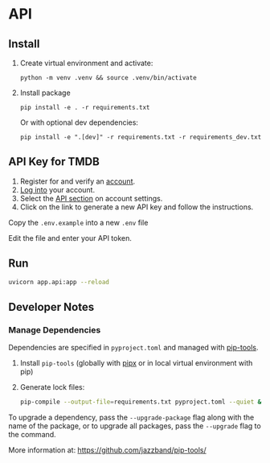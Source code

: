 # API

## Install

1. Create virtual environment and activate:

    `python -m venv .venv && source .venv/bin/activate`

2. Install package

    `pip install -e . -r requirements.txt`

    Or with optional dev dependencies:

    `pip install -e ".[dev]" -r requirements.txt -r requirements_dev.txt`

## API Key for TMDB

1. Register for and verify an [account](https://www.themoviedb.org/account/signup).
2. [Log into](https://www.themoviedb.org/login) your account.
3. Select the [API section](https://www.themoviedb.org/settings/api) on account settings.
4. Click on the link to generate a new API key and follow the instructions.

Copy the `.env.example` into a new `.env` file

Edit the file and enter your API token.

## Run

```sh
uvicorn app.api:app --reload
```

## Developer Notes

### Manage Dependencies

Dependencies are specified in `pyproject.toml` and managed with [pip-tools](https://github.com/jazzband/pip-tools/).

1. Install `pip-tools` (globally with [pipx](https://github.com/pypa/pipx) or in local virtual environment with pip)

2. Generate lock files:

    ```sh
    pip-compile --output-file=requirements.txt pyproject.toml --quiet && pip-compile --extra=dev --output-file=requirements_dev.txt pyproject.toml --quiet
    ```

To upgrade a dependency, pass the `--upgrade-package` flag along with the name of the package, or to upgrade all packages, pass the `--upgrade` flag to the command.

More information at: <https://github.com/jazzband/pip-tools/>
